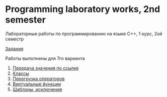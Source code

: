 # Programming laboratory works, 2nd semester

Лабораторные работы по программированию на языке C++, 1 курс, 2ой семестр

[Задания](https://drive.google.com/drive/folders/1pn6YN9MN8I01G1Bz-6saimffKrQ4Zyc7)

Работы выполнены для 7го варианта

1. [Передача значения по ссылке](./Lab1)
2. [Классы](./Lab2)
3. [Перегрузка операторов](./Lab3)
4. [Виртуальные функции](./Lab4)
5. [Шаблоны, исключения](./Lab5)
